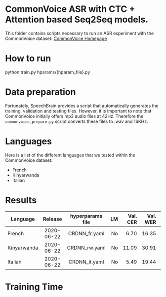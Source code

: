 # CommonVoice ASR with CTC + Attention based Seq2Seq models.
This folder contains scripts necessary to run an ASR experiment with the CommonVoice dataset: [CommonVoice Homepage](https://commonvoice.mozilla.org/fr)

# How to run
python train.py hparams/{hparam_file}.py

# Data preparation
Fortunately, SpeechBrain provides a script that automatically generates the training, validation and testing files. However, it is important to note that CommonVoice initially offers mp3 audio files at 42Hz. Therefore the `commonvoice_prepare.py` script converts these files to .wav and 16KHz.

# Languages
Here is a list of the different languages that we tested within the CommonVoice dataset:
- French
- Kinyarwanda
- Italian

# Results

| Language | Release | hyperparams file | LM | Val. CER | Val. WER | Test CER | Test WER | Model link | GPUs |
| ------------- |:-------------:|:---------------------------:| -----:| -----:| -----:| -----:| -----:| :-----------:| :-----------:|
| French | 2020-06-22 | CRDNN_fr.yaml | No | 6.70 | 16.35 | 7.61 | 18.22 | [Download](https://drive.google.com/file/d/1a7J80SIB5rCgZ4PtA_ydwqE5G-FzShdc/view?usp=sharing) | 2xV100 16GB |
| Kinyarwanda | 2020-06-22 | CRDNN_rw.yaml | No | 11.09 | 30.91 | 16.53 | 38.78 | [Download](https://drive.google.com/file/d/11tRQrl7aEktiiwbSM3eKQ_mIYGFHMBCH/view?usp=sharing) | 2xV100 16GB |
| Italian | 2020-06-22 | CRDNN_it.yaml | No | 5.49 | 19.44 | 6.49 | 20.92 | [Download](https://drive.google.com/drive/folders/1XhwgVSygkkkSuWfB8WlG7uCn4QftO6Q1?usp=sharing) | 2xV100 16GB |

# Training Time
